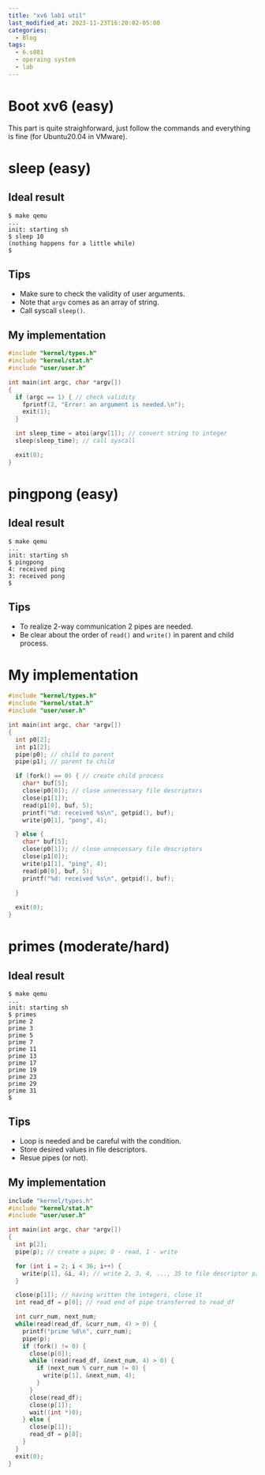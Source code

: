 ```yaml
---
title: "xv6 lab1 util"
last_modified_at: 2023-11-23T16:20:02-05:00
categories:
  - Blog
tags:
  - 6.s081
  - operaing system
  - lab
---
```


# Boot xv6 (easy)

This part is quite straighforward, just follow the commands and everything is fine  (for Ubuntu20.04 in VMware). 

# sleep (easy)

## Ideal result

```
$ make qemu
...
init: starting sh
$ sleep 10
(nothing happens for a little while)
$
```

## Tips

- Make sure to check the validity of user arguments.
- Note that `argv` comes as an array of string.
- Call syscall `sleep()`.

## My implementation

```c
#include "kernel/types.h"
#include "kernel/stat.h"
#include "user/user.h"

int main(int argc, char *argv[])
{
  if (argc == 1) { // check validity
    fprintf(2, "Error: an argument is needed.\n");
    exit(1);
  }

  int sleep_time = atoi(argv[1]); // convert string to integer
  sleep(sleep_time); // call syscall

  exit(0);
}
```

# pingpong (easy)

## Ideal result

```
$ make qemu
...
init: starting sh
$ pingpong
4: received ping
3: received pong
$
```

## Tips

- To realize 2-way communication 2 pipes are needed.
- Be clear about the order of `read()` and `write()` in parent and child process.

# My implementation

```c
#include "kernel/types.h"
#include "kernel/stat.h"
#include "user/user.h"

int main(int argc, char *argv[])
{
  int p0[2];
  int p1[2];
  pipe(p0); // child to parent
  pipe(p1); // parent to child

  if (fork() == 0) { // create child process
    char* buf[5];
    close(p0[0]); // close unnecessary file descriptors
    close(p1[1]);
    read(p1[0], buf, 5);
    printf("%d: received %s\n", getpid(), buf);
    write(p0[1], "pong", 4);

  } else {
    char* buf[5];
    close(p0[1]); // close unnecessary file descriptors
    close(p1[0]);
    write(p1[1], "ping", 4);
    read(p0[0], buf, 5);
    printf("%d: received %s\n", getpid(), buf);
    
  }

  exit(0);
}
```

# primes (moderate/hard)

## Ideal result

```
$ make qemu
...
init: starting sh
$ primes
prime 2
prime 3
prime 5
prime 7
prime 11
prime 13
prime 17
prime 19
prime 23
prime 29
prime 31
$
```

## Tips

- Loop is needed and be careful with the condition.
- Store desired values in file descriptors.
- Resue pipes (or not).

## My implementation

```c
include "kernel/types.h"
#include "kernel/stat.h"
#include "user/user.h"

int main(int argc, char *argv[])
{
  int p[2];
  pipe(p); // create a pipe; 0 - read, 1 - write

  for (int i = 2; i < 36; i++) {
    write(p[1], &i, 4); // write 2, 3, 4, ..., 35 to file descriptor p[1]
  }

  close(p[1]); // having written the integers, close it
  int read_df = p[0]; // read end of pipe transferred to read_df

  int curr_num, next_num;
  while(read(read_df, &curr_num, 4) > 0) {
    printf("prime %d\n", curr_num);
    pipe(p);
    if (fork() != 0) {
      close(p[0]);
      while (read(read_df, &next_num, 4) > 0) {
        if (next_num % curr_num != 0) {
          write(p[1], &next_num, 4);
        }
      }
      close(read_df);
      close(p[1]);
      wait((int *)0);
    } else {
      close(p[1]);
      read_df = p[0];
    }
  }
  exit(0);
}
```
